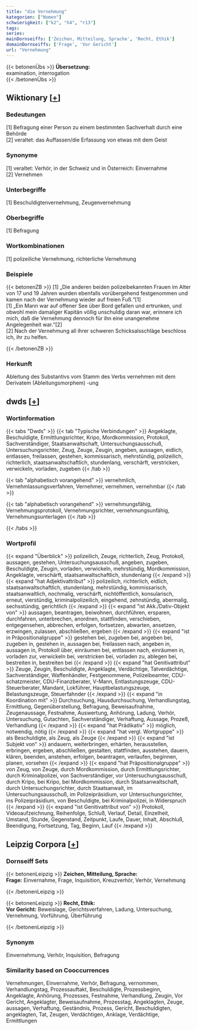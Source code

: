 ```yaml
---
title: "die Vernehmung"
kategorien: ["Nomen"]
schwierigkeit: ["k2", "h4", "r13"]
tags:
series:
mainDornseiffs: ['Zeichen, Mitteilung, Sprache', 'Recht, Ethik']
domainDornseiffs: ['Frage', 'Vor Gericht']
url: "Vernehmung"
---
```


{{< betonenÜbs >}}
**Übersetzung:**  
examination, interrogation  
{{< /betonenÜbs >}}

## Wiktionary [[+](https://de.wiktionary.org/wiki/Vernehmung)]

### Bedeutungen
[1] Befragung einer Person zu einem bestimmten Sachverhalt durch eine Behörde  
[2] veraltet: das Auffassen/die Erfassung von etwas mit dem Geist  

### Synonyme
[1] veraltet: Verhör, in der Schweiz und in Österreich: Einvernahme  
[2] Vernehmen  

### Unterbegriffe
[1] Beschuldigtenvernehmung, Zeugenvernehmung  

### Oberbegriffe
[1] Befragung  

### Wortkombinationen
[1] polizeiliche Vernehmung, richterliche Vernehmung  

### Beispiele
{{< betonenZB >}}
[1] „Die anderen beiden polizeibekannten Frauen im Alter von 17 und 19 Jahren wurden ebenfalls vorübergehend festgenommen und kamen nach der Vernehmung wieder auf freien Fuß.“[1]  
[1] „Ein Mann war auf offener See über Bord gefallen und ertrunken, und obwohl mein damaliger Kapitän völlig unschuldig daran war, erinnere ich mich, daß die Vernehmung dennoch für ihn eine unangenehme Angelegenheit war.“[2]  
[2] Nach der Vernehmung all ihrer schweren Schicksalsschläge beschloss ich, ihr zu helfen.  

{{< /betonenZB >}}
### Herkunft
Ableitung des Substantivs vom Stamm des Verbs vernehmen mit dem Derivatem (Ableitungsmorphem) -ung  



## dwds [[+](https://www.dwds.de/wb/Vernehmung)]

### Wortinformation
{{< tabs "Dwds" >}}
{{< tab "Typische Verbindungen" >}}
Angeklagte, Beschuldigte, Ermittlungsrichter, Kripo, Mordkommission, Protokoll, Sachverständiger, Staatsanwaltschaft, Untersuchungsausschuß, Untersuchungsrichter, Zeug, Zeuge, Zeugin, angeben, aussagen, eidlich, entlassen, freilassen, gestehen, kommissarisch, mehrstündig, polizeilich, richterlich, staatsanwaltschaftlich, stundenlang, verschärft, verstricken, verwickeln, vorladen, zugeben
{{< /tab >}}

{{< tab "alphabetisch vorangehend" >}}
vernehmlich, Vernehmlassungsverfahren, Vernehmer, vernehmen, vernehmbar
{{< /tab >}}

{{< tab "alphabetisch vorangehend" >}}
vernehmungsfähig, Vernehmungsprotokoll, Vernehmungsrichter, vernehmungsunfähig, Vernehmungsunterlagen
{{< /tab >}}

{{< /tabs >}}

### Wortprofil
{{< expand "Überblick" >}} polizeilich, Zeuge, richterlich, Zeug, Protokoll, aussagen, gestehen, Untersuchungsausschuß, angeben, zugeben, Beschuldigte, Zeugin, vorladen, verwickeln, mehrstündig, Mordkommission, Angeklagte, verschärft, staatsanwaltschaftlich, stundenlang {{< /expand >}}
{{< expand "hat Adjektivattribut" >}} polizeilich, richterlich, eidlich, staatsanwaltschaftlich, stundenlang, mehrstündig, kommissarisch, staatsanwaltlich, nochmalig, verschärft, nichtöffentlich, konsularisch, erneut, vierstündig, kriminalpolizeilich, eingehend, zehnstündig, abermalig, sechsstündig, gerichtlich {{< /expand >}}
{{< expand "ist Akk./Dativ-Objekt von" >}} aussagen, beantragen, beiwohnen, durchführen, ersparen, durchfahren, unterbrechen, anordnen, stattfinden, verschieben, entgegensehen, abbrechen, erfolgen, fortsetzen, abwarten, ansetzen, erzwingen, zulassen, abschließen, ergeben {{< /expand >}}
{{< expand "ist in Präpositionalgruppe" >}} gestehen bei, zugeben bei, angeben bei, zugeben in, gestehen in, aussagen bei, freilassen nach, angeben in, aussagen in, Protokoll über, einräumen bei, entlassen nach, einräumen in, vorladen zur, verwickeln bei, verstricken bei, vorladen zu, ablegen bei, bestreiten in, bestreiten bei {{< /expand >}}
{{< expand "hat Genitivattribut" >}} Zeuge, Zeugin, Beschuldigte, Angeklagte, Verdächtige, Tatverdächtige, Sachverständiger, Waffenhändler, Festgenommene, Polizeibeamter, CDU-schatzmeister, CDU-Finanzberater, V-Mann, Entlastungszeuge, CDU-Steuerberater, Mandant, Lokführer, Hauptbelastungszeuge, Belastungszeuge, Steuerfahnder {{< /expand >}}
{{< expand "in Koordination mit" >}} Durchsuchung, Hausdurchsuchung, Verhandlungstag, Ermittlung, Gegenüberstellung, Befragung, Beweisaufnahme, Zeugenaussage, Festnahme, Auswertung, Anhörung, Ladung, Verhör, Untersuchung, Gutachten, Sachverständiger, Verhaftung, Aussage, Prozeß, Verhandlung {{< /expand >}}
{{< expand "hat Prädikativ" >}} möglich, notwendig, nötig {{< /expand >}}
{{< expand "hat vergl. Wortgruppe" >}} als Beschuldigte, als Zeug, als Zeuge {{< /expand >}}
{{< expand "ist Subjekt von" >}} andauern, weiterbringen, erhärten, herausstellen, erbringen, ergeben, abschließen, gestalten, stattfinden, ausstehen, dauern, klären, beenden, anstehen, erfolgen, beantragen, verlaufen, beginnen, planen, vorsehen {{< /expand >}}
{{< expand "hat Präpositionalgruppe" >}} von Zeug, von Zeuge, durch Mordkommission, durch Ermittlungsrichter, durch Kriminalpolizei, von Sachverständiger, vor Untersuchungsausschuß, durch Kripo, bei Kripo, bei Mordkommission, durch Staatsanwaltschaft, durch Untersuchungsrichter, durch Staatsanwalt, im Untersuchungsausschuß, im Polizeipräsidium, vor Untersuchungsrichter, ins Polizeipräsidium, von Beschuldigte, bei Kriminalpolizei, in Widerspruch {{< /expand >}}
{{< expand "ist Genitivattribut von" >}} Protokoll, Videoaufzeichnung, Reihenfolge, Schluß, Verlauf, Detail, Einzelheit, Umstand, Stunde, Gegenstand, Zeitpunkt, Laufe, Dauer, Inhalt, Abschluß, Beendigung, Fortsetzung, Tag, Beginn, Lauf {{< /expand >}}

## Leipzig Corpora [[+](https://corpora.uni-leipzig.de/en/res?word=Vernehmung&corpusId=deu_newscrawl-public_2018)]

### Dornseiff Sets
{{< betonenLeipzig >}}
**Zeichen, Mitteilung, Sprache:**  
**Frage:** Einvernahme, Frage, Inquisition, Kreuzverhör, Verhör, Vernehmung  

{{< /betonenLeipzig >}}


{{< betonenLeipzig >}}
**Recht, Ethik:**  
**Vor Gericht:** Beweislage, Gerichtsverfahren, Ladung, Untersuchung, Vernehmung, Vorführung, Überführung  

{{< /betonenLeipzig >}}

### Synonym
Einvernehmung, Verhör, Inquisition, Befragung


### Similarity based on Cooccurrences
Vernehmungen, Einvernahme, Verhör, Befragung, vernommen, Verhandlungstag, Prozessauftakt, Beschuldigte, Prozessbeginn, Angeklagte, Anhörung, Prozesses, Festnahme, Verhandlung, Zeugin, Vor Gericht, Angeklagter, Beweisaufnahme, Prozesstag, Angeklagten, Zeuge, aussagen, Verhaftung, Geständnis, Prozess, Gericht, Beschuldigten, angeklagten, Tat, Zeugen, Verdächtigen, Anklage, Verdächtige, Ermittlungen

